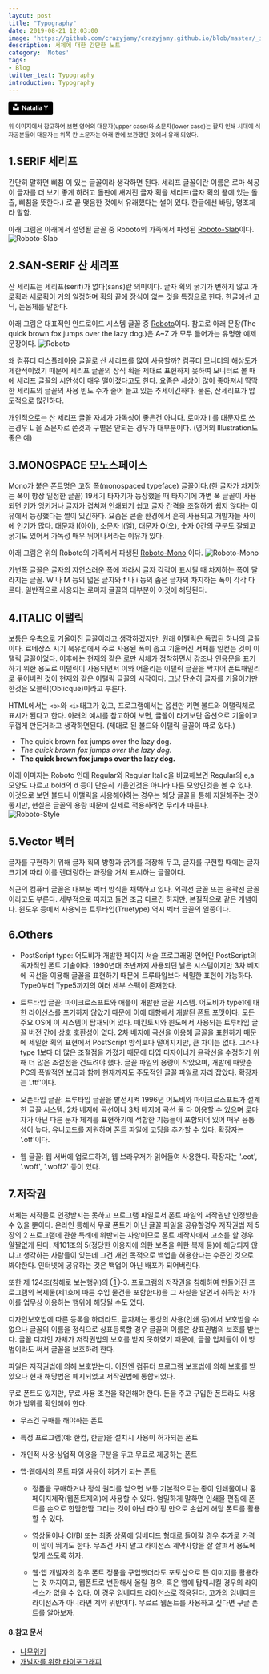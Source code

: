 ```yaml
---
layout: post
title: "Typography"
date: 2019-08-21 12:03:00
image: 'https://github.com/crazyjamy/crazyjamy.github.io/blob/master/_images/_thumbnail/naming.png?raw=true'
description: 서체에 대한 간단한 노트
category: 'Notes'
tags:
- Blog
twitter_text: Typography
introduction: Typography
---
```

<a style="background-color:black;color:white;text-decoration:none;padding:4px 6px;font-family:-apple-system, BlinkMacSystemFont, &quot;San Francisco&quot;, &quot;Helvetica Neue&quot;, Helvetica, Ubuntu, Roboto, Noto, &quot;Segoe UI&quot;, Arial, sans-serif;font-size:12px;font-weight:bold;line-height:1.2;display:inline-block;border-radius:3px" href="https://unsplash.com/@foxfox?utm_medium=referral&amp;utm_campaign=photographer-credit&amp;utm_content=creditBadge" target="_blank" rel="noopener noreferrer" title="Download free do whatever you want high-resolution photos from Natalia Y"><span style="display:inline-block;padding:2px 3px"><svg xmlns="http://www.w3.org/2000/svg" style="height:12px;width:auto;position:relative;vertical-align:middle;top:-2px;fill:white" viewBox="0 0 32 32"><title>unsplash-logo</title><path d="M10 9V0h12v9H10zm12 5h10v18H0V14h10v9h12v-9z"></path></svg></span><span style="display:inline-block;padding:2px 3px">Natalia Y</span></a>

<sup>위 이미지에서 참고하여 보면 영어의 대문자(upper case)와 소문자(lower case)는 활자 인쇄 시대에 식자공분들이 대문자는 위쪽 칸 소문자는 아래 칸에 보관했던 것에서 유래 되었다.<sup>
  

## 1.SERIF 세리프 
간단히 말하면 삐침 이 있는 글꼴이라 생각하면 된다. 세리프 글꼴이란 이름은 로마 석공이 글자를 더 보기 좋게 하려고 돌판에 새겨진 글자 획을 세리프(글자 획의 끝에 있는 돌출, 삐침을 뜻한다.) 로 끝 맺음한 것에서 유래했다는 썰이 있다. 한글에선 바탕, 명조체라 말함. 

아래 그림은 아래에서 설명될 글꼴 중 Roboto의 가족에서 파생된 [Roboto-Slab](https://fonts.google.com/specimen/Roboto+Slab)이다.
![Roboto-Slab](https://user-images.githubusercontent.com/29529125/63395662-6a5bf900-c3ff-11e9-8f25-6705d0a0a7ca.png)

## 2.SAN-SERIF 산 세리프 
산 세리프는 세리프(serif)가 없다(sans)란 의미이다. 글자 획의 굵기가 변하지 않고 가로획과 세로획이 거의 일정하며 획의 끝에 장식이 없는 것을 특징으로 한다. 한글에선 고딕, 돋움체를 말한다. 

아래 그림은 대표적인 안드로이드 시스템 글꼴 중 [Roboto](https://fonts.google.com/specimen/Roboto)이다. 
 참고로 아래 문장(The quick brown fox jumps over the lazy dog.)은 A~Z 가 모두 들어가는 유명한 예제 문장이다. 
![Roboto](https://user-images.githubusercontent.com/29529125/63395679-79db4200-c3ff-11e9-8398-2c28053e48af.png)

왜 컴퓨터 디스플레이용 글꼴로 산 세리프를 많이 사용할까? 컴퓨터 모니터의 해상도가 제한적이었기 때문에 세리프 글꼴의 장식 획을 제대로 표현하지 못하여 모니터로 볼 때에 세리프 글꼴의 시안성이 매우 떨어졌다고도 한다. 요즘은 세상이 많이 좋아져서 딱딱한 세리프의 글꼴의 사용 빈도 수가 줄어 들고 있는 추세이긴하다. 물론, 산세리프가 압도적으로 많긴하다. 

개인적으로는 산 세리프 글꼴 자체가 가독성이 좋은건 아니다. 로마자 i 를 대문자로 쓰는경우 L 을 소문자로 쓴것과 구별은 안되는 경우가 대부분이다. (영어의  Illustration도 좋은 예)  

## 3.MONOSPACE 모노스페이스
Mono가 붙은 폰트명은 고정 폭(monospaced typeface) 글꼴이다.(한 글자가 차지하는 폭이 항상 일정한 글꼴) 19세기 타자기가 등장했을 때 타자기에 가변 폭 글꼴이 사용되면 키가 엉키거나 글자가 겹쳐져 인쇄되기 쉽고 글자 간격을 조절하기 쉽지 않다는 이유에서 등장했다는 썰이 있긴하다. 
요즘은 콘솔 환경에서 흔히 사용되고 개발자들 사이에 인기가 많다. 대문자 I(아이), 소문자 l(엘), 대문자 O(오), 숫자 0간의 구분도 잘되고 굵기도 있어서 가독성 매우 뛰어나서라는 이유가 있다. 

아래 그림은 위의 Roboto의 가족에서 파생된 [Roboto-Mono](https://fonts.google.com/specimen/Roboto+Mono) 이다.
![Roboto-Mono](https://user-images.githubusercontent.com/29529125/63395694-819ae680-c3ff-11e9-8577-3cd1cbfe8ff8.png)


가변폭 글꼴은 글자의 자연스러운 폭에 따라서 글자 각각이 표시될 때 차지하는 폭이 달라지는 글꼴. W 나 M 등의 넓은 글자와 f 나 i 등의 좁은 글자의 차지하는 폭이 각각 다르다. 일반적으로 사용되는 로마자 글꼴의 대부분이 이것에 해당된다.

## 4.ITALIC 이탤릭 
보통은 우측으로 기울어진 글꼴이라고 생각하겠지만, 원래 이탤릭은 독립된 하나의 글꼴이다. 르네상스 시기 북유럽에서 주로 사용된 폭이 좁고 기울어진 서체를 일컫는 것이 이탤릭 글꼴이었다. 이후에는 현재와 같은 로만 서체가 정착하면서 강조나 인용문을 표기하기 위한 용도로 이탤릭이 사용되면서 이와 어울리는 이탤릭 글꼴을 짝지어 폰트패밀리로 묶어버린 것이 현재와 같은 이탤릭 글꼴의 시작이다. 그냥 단순히 글자를 기울이기만 한것은 오블릭(Oblicque)이라고 부른다. 

HTML에서는 ```<b>```와 ```<i>```태그가 있고, 프로그램에서는 옵션만 키면 볼드와 이탤릭체로 표시가 된다고 한다. 아래의 예시를 참고하여 보면, 글꼴이 라기보단 옵션으로 기울이고 두껍게 만든거라고 생각하면된다. (제대로 된 볼드와 이탤릭 글꼴이 따로 있다.) 

+ The quick brown fox jumps over the lazy dog.
+ _The quick brown fox jumps over the lazy dog._
+ **The quick brown fox jumps over the lazy dog.**

아래 이미지는 Roboto 인데 Regular와 Regular Italic을 비교해보면 Regular의 e,a 모양도 다르고 bold의 d 등이 단순히 기울인것은 아니라 다른 모양인것을 볼 수 있다. 이것으로 보면 볼드나 이탤릭을 사용해야하는 경우는 해당 글꼴을 통해 지원해주는 것이 좋지만, 현실은 글꼴의 용량 때문에 실제로 적용하려면 무리가 따른다.  
![Roboto-Style](https://user-images.githubusercontent.com/29529125/63396836-70ec6f80-c403-11e9-9fac-3256b7af7675.png)


## 5.Vector 벡터
글자를 구현하기 위해 글자 획의 방향과 굵기를 저장해 두고, 글자를 구현할 때에는 글자 크기에 따라 이를 렌더링하는 과정을 거쳐 표시하는 글꼴이다.

최근의 컴퓨터 글꼴은 대부분 벡터 방식을 채택하고 있다. 외곽선 글꼴 또는 윤곽선 글꼴이라고도 부른다. 세부적으로 따지고 들면 조금 다르긴 하지만, 본질적으로 같은 개념이다. 윈도우 등에서 사용되는 트루타입(Truetype) 역시 벡터 글꼴의 일종이다.

## 6.Others 
- PostScript type: 어도비가 개발한 페이지 서술 프로그래밍 언어인 PostScript의 독자적인 폰트 기술이다. 1990년대 초반까지 사용되던 낡은 시스템이지만 3차 베지에 곡선을 이용해 글꼴을 표현하기 때문에 트루타입보다 세밀한 표현이 가능하다. Type0부터 Type5까지의 여러 세부 스펙이 존재한다.

- 트루타입 글꼴: 마이크로소프트와 애플이 개발한 글꼴 시스템. 어도비가 type1에 대한 라이선스를 포기하지 않았기 때문에 이에 대항해서 개발된 폰트 포맷이다. 모든 주요 OS에 이 시스템이 탑재되어 있다. 매킨토시와 윈도에서 사용되는 트루타입 글꼴 버전 간에 상호 호환성이 없다. 2차 베지에 곡선을 이용해 글꼴을 표현하기 때문에 세밀한 획의 표현에서 PostScript 방식보다 떨어지지만, 큰 차이는 없다. 그러나 type 1보다 더 많은 조절점을 가졌기 때문에 타입 디자이너가 윤곽선을 수정하기 위해 더 많은 조절점을 건드려야 했다. 글꼴 파일의 용량이 작았으며, 개발에 때맞춘 PC의 폭발적인 보급과 함께 현재까지도 주도적인 글꼴 파일로 자리 잡았다. 확장자는 '.ttf'이다.

- 오픈타입 글꼴: 트루타입 글꼴을 발전시켜 1996년 어도비와 마이크로소프트가 설계한 글꼴 시스템. 2차 베지에 곡선이나 3차 베지에 곡선 둘 다 이용할 수 있으며 로마자가 아닌 다른 문자 체계를 표현하기에 적합한 기능들이 포함되어 있어 매우 융통성이 높다. 유니코드를 지원하며 폰트 파일에 코딩을 추가할 수 있다. 확장자는 '.otf'이다.

- 웹 글꼴: 웹 서버에 업로드하여, 웹 브라우저가 읽어들여 사용한다. 확장자는 '.eot', '.woff', '.woff2' 등이 있다.

## 7.저작권
서체는 저작물로 인정받지는 못하고 프로그램 파일로서 폰트 파일의 저작권만 인정받을 수 있을 뿐이다. 
온라인 통해서 무료 폰트가 아닌 글꼴 파일을 공유할경우 저작권법 제 5장의 2 프로그램에 관한 특례에 위반되는 사항이므로 폰트 제작사에서 고소를 할 경우 얄짤없게 된다. 제101조의 5(정당한 이용자에 의한 보존을 위한 복제 등)에 해당되지 않냐고 생각하는 사람들이 있는데 그건 개인 목적으로 백업을 허용한다는 수준인 것으로 봐야한다. 인터넷에 공유하는 것은 백업이 아닌 배포가 되어버린다.

또한 제 124조(침해로 보는행위)의 ①-3. 프로그램의 저작권을 침해하여 만들어진 프로그램의 복제물(제1호에 따른 수입 물건을 포함한다)을 그 사실을 알면서 취득한 자가 이를 업무상 이용하는 행위에 해당될 수도 있다.

디자인보호법에 따른 등록을 하더라도, 글자체는 통상의 사용(인쇄 등)에서 보호받을 수 없으나 글꼴의 이름을 정식으로 상표등록할 경우 글꼴의 이름은 상표권법의 보호를 받는다. 글꼴 디자인 자체가 저작권법의 보호를 받지 못하였기 때문에, 글꼴 업체들이 이 방법이라도 써서 글꼴을 보호하려 한다.

파일은 저작권법에 의해 보호받는다. 이전엔 컴퓨터 프로그램 보호법에 의해 보호를 받았으나 현재 해당법은 폐지되었고 저작권법에 통합되었다.

무료 폰트도 있지만, 무료 사용 조건을 확인해야 한다. 돈을 주고 구입한 폰트라도 사용 허가 범위를 확인해야 한다.

- 무조건 구매를 해야하는 폰트
- 특정 프로그램(예: 한컴, 한글)을 설치시 사용이 허가되는 폰트 
- 개인적 사용·상업적 이용을 구분을 두고 무료로 제공하는 폰트 
- 앱·웹에서의 폰트 파일 사용이 허가가 되는 폰트 

  * 정품을 구매하거나 정식 권리를 얻으면 보통 기본적으로는 종이 인쇄물이나 홈페이지제작(웹폰트제외)에 
  사용할 수 있다. 엄밀하게 말하면 인쇄물 편집에 폰트를 손으로 한땀한땀 그리는 것이 아닌 타이핑 만으로 손쉽게 해당 폰트를 활용할 수 있다.
  
  * 영상물이나 CI/BI 또는 최종 상품에 임베디드 형태로 들어갈 경우 추가로 가격이 많이 뛰기도 한다. 무조건 사지 말고 라이선스 계약사항을 잘 살펴서 용도에 맞게 쓰도록 하자.
 
  * 웹·앱 개발자의 경우 폰트 정품을 구입했더라도 포토샵으로 뜬 이미지를 활용하는 것 까지이고, 웹폰트로 변환해서 올릴 경우, 혹은 앱에 탑재시킬 경우의 라이센스가 없을 수 있다. 이 경우 임베디드 라이선스로 적용된다. 고가의 임베디드 라이선스가 아니라면 계약 위반이다. 무료로 웹폰트를 사용하고 싶다면 구글 폰트를 알아보자.




#### 8.참고 문서 
- [나무위키](https://namu.wiki/w/%EA%B8%80%EA%BC%B4?from=%EC%84%B8%EB%A6%AC%ED%94%84#s-3.2)
- [개발자를 위한 타이포그래피](https://brunch.co.kr/@jangcnet/62)

